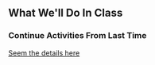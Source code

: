 ## What We'll Do In Class

### Continue Activities From Last Time

[Seem the details here](session.html?num=18)
